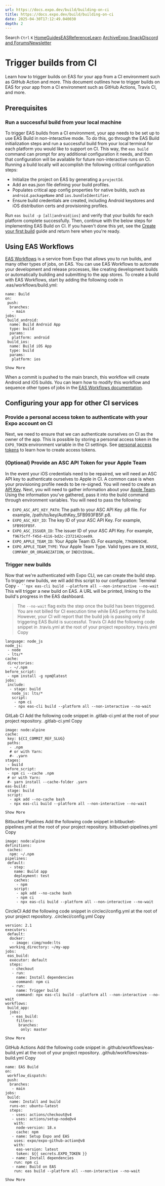 ```yaml
---
url: https://docs.expo.dev/build/building-on-ci
title: https://docs.expo.dev/build/building-on-ci
date: 2025-04-30T17:12:49.040030
depth: 2
---
```


Search
`Ctrl` `K`
[Home](https://docs.expo.dev/)[Guides](https://docs.expo.dev/guides/overview)[EAS](https://docs.expo.dev/eas)[Reference](https://docs.expo.dev/versions/latest)[Learn](https://docs.expo.dev/tutorial/overview)
[Archive](https://docs.expo.dev/archive)[Expo Snack](https://snack.expo.dev)[Discord and Forums](https://chat.expo.dev)[Newsletter](https://expo.dev/mailing-list/signup)
# Trigger builds from CI
Learn how to trigger builds on EAS for your app from a CI environment such as GitHub Action and more.
This document outlines how to trigger builds on EAS for your app from a CI environment such as GitHub Actions, Travis CI, and more.
## Prerequisites
### Run a successful build from your local machine
To trigger EAS builds from a CI environment, your app needs to be set up to use EAS Build in non-interactive mode. To do this, go through the EAS Build initialization steps and run a successful build from your local terminal for each platform you would like to support on CI. This way, the `eas build` command can prompt for any additional configuration it needs, and then that configuration will be available for future non-interactive runs on CI.
Running a build locally will accomplish the following critical configuration steps:
  * Initialize the project on EAS by generating a `projectId`.
  * Add an eas.json file defining your build profiles.
  * Populates critical app config properties for native builds, such as `android.packageName` and `ios.bundleIdentifier`.
  * Ensure build credentials are created, including Android keystores and iOS distribution certs and provisioning profiles.


Run `eas build -p [all|android|ios]` and verify that your builds for each platform complete successfully. Then, continue with the below steps for implementing EAS Build on CI.
If you haven't done this yet, see the [Create your first build](https://docs.expo.dev/build/setup) guide and return here when you're ready.
## Using EAS Workflows
[EAS Workflows](https://docs.expo.dev/eas/workflows/get-started) is a service from Expo that allows you to run builds, and many other types of jobs, on EAS. You can use EAS Workflows to automate your development and release processes, like creating development builds or automatically building and submitting to the app stores.
To create a build with EAS Workflows, start by adding the following code in .eas/workflows/build.yml:
```
name: Build
on:
 push:
  branches:
   - main
jobs:
 build_android:
  name: Build Android App
  type: build
  params:
   platform: android
 build_ios:
  name: Build iOS App
  type: build
  params:
   platform: ios

Show More

```

When a commit is pushed to the main branch, this workflow will create Android and iOS builds. You can learn how to modify this workflow and sequence other types of jobs in the [EAS Workflows documentation](https://docs.expo.dev/eas/workflows/get-started).
## Configuring your app for other CI services
### Provide a personal access token to authenticate with your Expo account on CI
Next, we need to ensure that we can authenticate ourselves on CI as the owner of the app. This is possible by storing a personal access token in the `EXPO_TOKEN` environment variable in the CI settings.
See [personal access tokens](https://docs.expo.dev/accounts/programmatic-access#personal-access-tokens) to learn how to create access tokens.
### (Optional) Provide an ASC API Token for your Apple Team
In the event your iOS credentials need to be repaired, we will need an ASC API key to authenticate ourselves to Apple in CI. A common case is when your provisioning profile needs to be re-signed.
You will need to create an [API Key](https://expo.fyi/creating-asc-api-key). Next, you will need to gather information about your [Apple Team](https://expo.fyi/apple-team).
Using the information you've gathered, pass it into the build command through environment variables. You will need to pass the following:
  * `EXPO_ASC_API_KEY_PATH`: The path to your ASC API Key .p8 file. For example, /path/to/key/AuthKey_SFB993FB5F.p8.
  * `EXPO_ASC_KEY_ID`: The key ID of your ASC API Key. For example, `SFB993FB5F`.
  * `EXPO_ASC_ISSUER_ID`: The issuer ID of your ASC API Key. For example, `f9675cff-f45d-4116-bd2c-2372142cee09`.
  * `EXPO_APPLE_TEAM_ID`: Your Apple Team ID. For example, `77KQ969CHE`.
  * `EXPO_APPLE_TEAM_TYPE`: Your Apple Team Type. Valid types are `IN_HOUSE`, `COMPANY_OR_ORGANIZATION`, or `INDIVIDUAL`.


### Trigger new builds
Now that we're authenticated with Expo CLI, we can create the build step.
To trigger new builds, we will add this script to our configuration:
Terminal
Copy
`- ``npx eas-cli build --platform all --non-interactive --no-wait`
This will trigger a new build on EAS. A URL will be printed, linking to the build's progress in the EAS dashboard.
> The `--no-wait` flag exits the step once the build has been triggered. You are not billed for CI execution time while EAS performs the build. However, your CI will report that the build job is passing only if triggering EAS Build is successful.
Travis CI
Add the following code snippet in .travis.yml at the root of your project repository.
travis.yml
Copy
```
language: node_js
node_js:
 - node
 - lts/*
cache:
 directories:
  - ~/.npm
before_script:
 - npm install -g npm@latest
jobs:
 include:
  - stage: build
   node_js: lts/*
   script:
    - npm ci
    - npx eas-cli build --platform all --non-interactive --no-wait

```

GitLab CI
Add the following code snippet in .gitlab-ci.yml at the root of your project repository.
.gitlab-ci.yml
Copy
```
image: node:alpine
cache:
 key: ${CI_COMMIT_REF_SLUG}
 paths:
  - .npm
  # or with Yarn:
  #- .yarn
stages:
 - build
before_script:
 - npm ci --cache .npm
 # or with Yarn:
 #- yarn install --cache-folder .yarn
eas-build:
 stage: build
 script:
  - apk add --no-cache bash
  - npx eas-cli build --platform all --non-interactive --no-wait

Show More

```

Bitbucket Pipelines
Add the following code snippet in bitbucket-pipelines.yml at the root of your project repository.
bitbucket-pipelines.yml
Copy
```
image: node:alpine
definitions:
 caches:
  npm: ~/.npm
pipelines:
 default:
  - step:
    name: Build app
    deployment: test
    caches:
     - npm
    script:
     - apk add --no-cache bash
     - npm ci
     - npx eas-cli build --platform all --non-interactive --no-wait

```

CircleCI
Add the following code snippet in circleci/config.yml at the root of your project repository.
.circleci/config.yml
Copy
```
version: 2.1
executors:
 default:
  docker:
   - image: cimg/node:lts
  working_directory: ~/my-app
jobs:
 eas_build:
  executor: default
  steps:
   - checkout
   - run:
     name: Install dependencies
     command: npm ci
   - run:
     name: Trigger build
     command: npx eas-cli build --platform all --non-interactive --no-wait
workflows:
 build_app:
  jobs:
   - eas_build:
     filters:
      branches:
       only: master

Show More

```

GitHub Actions
Add the following code snippet in .github/workflows/eas-build.yml at the root of your project repository.
.github/workflows/eas-build.yml
Copy
```
name: EAS Build
on:
 workflow_dispatch:
 push:
  branches:
   - main
jobs:
 build:
  name: Install and build
  runs-on: ubuntu-latest
  steps:
   - uses: actions/checkout@v4
   - uses: actions/setup-node@v4
    with:
     node-version: 18.x
     cache: npm
   - name: Setup Expo and EAS
    uses: expo/expo-github-action@v8
    with:
     eas-version: latest
     token: ${{ secrets.EXPO_TOKEN }}
   - name: Install dependencies
    run: npm ci
   - name: Build on EAS
    run: eas build --platform all --non-interactive --no-wait

Show More

```



